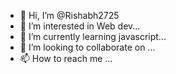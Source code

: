 - 👋 Hi, I’m @Rishabh2725
- 👀 I’m interested in Web dev...
- 🌱 I’m currently learning javascript...
- 💞️ I’m looking to collaborate on ...
- 📫 How to reach me ...

<!---
Rishabh2725/Rishabh2725 is a ✨ special ✨ repository because its `README.md` (this file) appears on your GitHub profile.
You can click the Preview link to take a look at your changes.
--->
